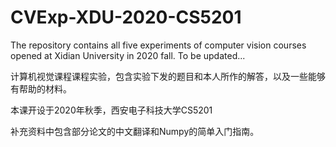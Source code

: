 # CVExp-XDU-2020-CS5201

The repository contains all five experiments of computer vision courses opened at Xidian University in 2020 fall. To be updated...

计算机视觉课程课程实验，包含实验下发的题目和本人所作的解答，以及一些能够有帮助的材料。

本课开设于2020年秋季，西安电子科技大学CS5201

补充资料中包含部分论文的中文翻译和Numpy的简单入门指南。
